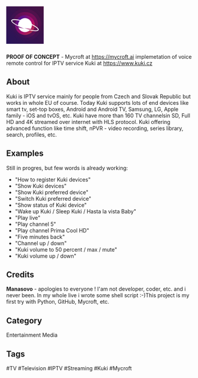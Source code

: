 # <img src="https://github.com/Manasovo/kuki-skill/blob/master/kuki_logo.jpg" width="100" height="100"/>

**PROOF OF CONCEPT** - Mycroft at https://mycroft.ai implemetation of voice remote control for IPTV service Kuki at https://www.kuki.cz

## About
Kuki is IPTV service mainly for people from Czech and Slovak Republic but works in whole EU of course. Today Kuki supports lots of end devices like smart tv, set-top boxes, Android and Android TV, Samsung, LG, Apple family - iOS and tvOS, etc. Kuki have more than 160 TV channelsin SD, Full HD and 4K streamed over internet with HLS protocol. Kuki offering advanced function like  time shift, nPVR - video recording, series library, search, profiles, etc.

## Examples
Still in progres, but few words is already working:

* "How to register Kuki devices"
* "Show Kuki devices"
* "Show Kuki preferred device"
* "Switch Kuki preferred device"
* "Show status of Kuki device"
* "Wake up Kuki / Sleep Kuki / Hasta la vista Baby"
* "Play live"
* "Play channel 5"
* "Play channel Prima Cool HD"
* "Five minutes back"
* "Channel up / down"
* "Kuki volume to 50 percent / max / mute"
* "Kuki volume up / down"

## Credits
**Manasovo** - apologies to everyone ! I'am not developer, coder, etc. and i never been. In my whole live i wrote some shell script :-)This project is my first try with Python, GitHub, Mycroft, etc. 

## Category
Entertainment
Media

## Tags
#TV
#Television
#IPTV
#Streaming
#Kuki
#Mycroft


